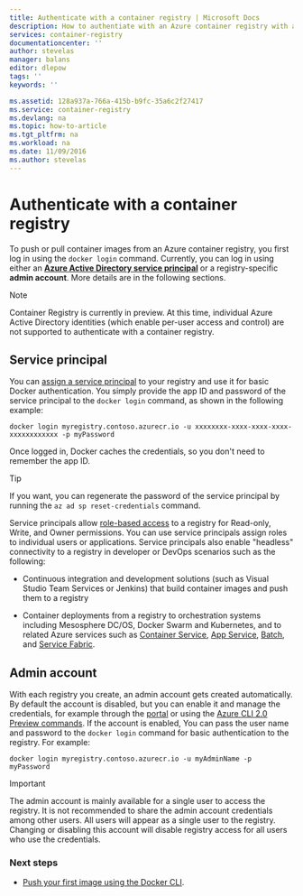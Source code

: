 ```yaml
---
title: Authenticate with a container registry | Microsoft Docs
description: How to authentiate with an Azure container registry with a service principal or a user account
services: container-registry
documentationcenter: ''
author: stevelas
manager: balans
editor: dlepow
tags: ''
keywords: ''

ms.assetid: 128a937a-766a-415b-b9fc-35a6c2f27417
ms.service: container-registry
ms.devlang: na
ms.topic: how-to-article
ms.tgt_pltfrm: na
ms.workload: na
ms.date: 11/09/2016
ms.author: stevelas
---
```

# Authenticate with a container registry
To push or pull container images from an Azure container registry, you first log in using the `docker login` command. Currently, you can log in using either an **[Azure Active Directory service principal](../active-directory/active-directory-application-objects.md)** or a registry-specific **admin account**. More details are in the following sections. 


> [!NOTE]
> Container Registry is currently in preview. At this time, individual Azure Active Directory identities (which enable per-user access and control) are not supported to authenticate with a container registry. 
> 





## Service principal

You can [assign a service principal](container-registry-get-started-azure-cli.md#assign-a-service-principal) to your registry and use it for basic Docker authentication. You simply provide the app ID and password of the service principal to the `docker login` command, as shown in the following example:

```
docker login myregistry.contoso.azurecr.io -u xxxxxxxx-xxxx-xxxx-xxxx-xxxxxxxxxxxx -p myPassword
```

Once logged in, Docker caches the credentials, so you don't need to remember the app ID.

> [!TIP]
> If you want, you can regenerate the password of the service principal by running the `az ad sp reset-credentials` command.
> 


Service principals allow [role-based access](../active-directory/role-based-access-control-configure.md) to a registry for Read-only, Write, and Owner permissions. You can use service principals assign roles to individual users or applications. Service principals also enable "headless" connectivity to a registry in developer or DevOps scenarios such as the following:

  * Continuous integration and development solutions (such as Visual Studio Team Services or Jenkins) that build container images and push them to a registry
  
  * Container deployments from a registry to orchestration systems including Mesosphere DC/OS, Docker Swarm and Kubernetes, and to related Azure services such as [Container Service](../container-service/), [App Service](../app-service/), [Batch](../batch/), and [Service Fabric](../service-fabric/).



## Admin account
With each registry you create, an admin account gets created automatically. By default the account is disabled, but you can enable it and manage the credentials, for example through the [portal](container-registry-get-started-portal.md#manage-registry-settings) or using the [Azure CLI 2.0 Preview commands](container-registry-get-started-azure-cli.md#manage-admin-credentials). If the account is enabled, You can pass the user name and password to the `docker login` command for basic authentication to the registry. For example:

```
docker login myregistry.contoso.azurecr.io -u myAdminName -p myPassword
```

> [!IMPORTANT]
> The admin account is mainly available for a single user to access the registry. It is not recommended to share the admin account credentials among other users. All users will appear as a single user to the registry. Changing or disabling this account will disable registry access for all users who use the credentials. 
> 


### Next steps
* [Push your first image using the Docker CLI](container-registry-get-started-docker-cli.md).


